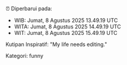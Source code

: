 ⏰ Diperbarui pada:
- WIB: Jumat, 8 Agustus 2025 13.49.19 UTC
- WITA: Jumat, 8 Agustus 2025 14.49.19 UTC
- WIT: Jumat, 8 Agustus 2025 15.49.19 UTC

Kutipan Inspiratif:
"My life needs editing."


Kategori: funny

